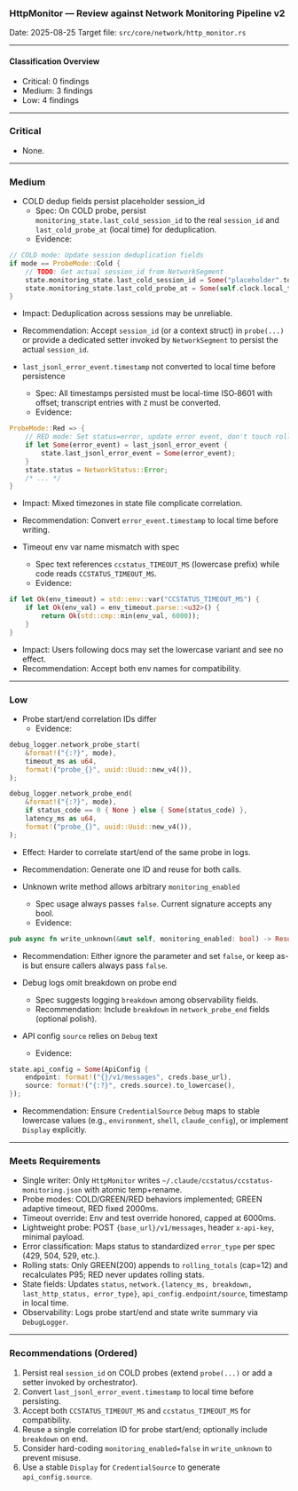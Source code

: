 ### HttpMonitor — Review against Network Monitoring Pipeline v2

Date: 2025-08-25
Target file: `src/core/network/http_monitor.rs`

---

#### Classification Overview
- Critical: 0 findings
- Medium: 3 findings
- Low: 4 findings

---

### Critical
- None.

---

### Medium
- COLD dedup fields persist placeholder session_id
  - Spec: On COLD probe, persist `monitoring_state.last_cold_session_id` to the real `session_id` and `last_cold_probe_at` (local time) for deduplication.
  - Evidence:
```561:566:src/core/network/http_monitor.rs
// COLD mode: Update session deduplication fields
if mode == ProbeMode::Cold {
    // TODO: Get actual session_id from NetworkSegment
    state.monitoring_state.last_cold_session_id = Some("placeholder".to_string());
    state.monitoring_state.last_cold_probe_at = Some(self.clock.local_timestamp());
}
```
  - Impact: Deduplication across sessions may be unreliable.
  - Recommendation: Accept `session_id` (or a context struct) in `probe(...)` or provide a dedicated setter invoked by `NetworkSegment` to persist the actual `session_id`.

- `last_jsonl_error_event.timestamp` not converted to local time before persistence
  - Spec: All timestamps persisted must be local-time ISO‑8601 with offset; transcript entries with `Z` must be converted.
  - Evidence:
```507:515:src/core/network/http_monitor.rs
ProbeMode::Red => {
    // RED mode: Set status=error, update error event, don't touch rolling stats
    if let Some(error_event) = last_jsonl_error_event {
        state.last_jsonl_error_event = Some(error_event);
    }
    state.status = NetworkStatus::Error;
    /* ... */
}
```
  - Impact: Mixed timezones in state file complicate correlation.
  - Recommendation: Convert `error_event.timestamp` to local time before writing.

- Timeout env var name mismatch with spec
  - Spec text references `ccstatus_TIMEOUT_MS` (lowercase prefix) while code reads `CCSTATUS_TIMEOUT_MS`.
  - Evidence:
```398:403:src/core/network/http_monitor.rs
if let Ok(env_timeout) = std::env::var("CCSTATUS_TIMEOUT_MS") {
    if let Ok(env_val) = env_timeout.parse::<u32>() {
        return Ok(std::cmp::min(env_val, 6000));
    }
}
```
  - Impact: Users following docs may set the lowercase variant and see no effect.
  - Recommendation: Accept both env names for compatibility.

---

### Low
- Probe start/end correlation IDs differ
  - Evidence:
```256:260:src/core/network/http_monitor.rs
debug_logger.network_probe_start(
    &format!("{:?}", mode),
    timeout_ms as u64,
    format!("probe_{}", uuid::Uuid::new_v4()),
);
```
```301:310:src/core/network/http_monitor.rs
debug_logger.network_probe_end(
    &format!("{:?}", mode),
    if status_code == 0 { None } else { Some(status_code) },
    latency_ms as u64,
    format!("probe_{}", uuid::Uuid::new_v4()),
);
```
  - Effect: Harder to correlate start/end of the same probe in logs.
  - Recommendation: Generate one ID and reuse for both calls.

- Unknown write method allows arbitrary `monitoring_enabled`
  - Spec usage always passes `false`. Current signature accepts any bool.
  - Evidence:
```342:370:src/core/network/http_monitor.rs
pub async fn write_unknown(&mut self, monitoring_enabled: bool) -> Result<(), NetworkError> { /* ... */ }
```
  - Recommendation: Either ignore the parameter and set `false`, or keep as-is but ensure callers always pass `false`.

- Debug logs omit breakdown on probe end
  - Spec suggests logging `breakdown` among observability fields.
  - Recommendation: Include `breakdown` in `network_probe_end` fields (optional polish).

- API config `source` relies on `Debug` text
  - Evidence:
```499:503:src/core/network/http_monitor.rs
state.api_config = Some(ApiConfig {
    endpoint: format!("{}/v1/messages", creds.base_url),
    source: format!("{:?}", creds.source).to_lowercase(),
});
```
  - Recommendation: Ensure `CredentialSource` `Debug` maps to stable lowercase values (e.g., `environment`, `shell`, `claude_config`), or implement `Display` explicitly.

---

### Meets Requirements
- Single writer: Only `HttpMonitor` writes `~/.claude/ccstatus/ccstatus-monitoring.json` with atomic temp+rename.
- Probe modes: COLD/GREEN/RED behaviors implemented; GREEN adaptive timeout, RED fixed 2000ms.
- Timeout override: Env and test override honored, capped at 6000ms.
- Lightweight probe: POST `{base_url}/v1/messages`, header `x-api-key`, minimal payload.
- Error classification: Maps status to standardized `error_type` per spec (429, 504, 529, etc.).
- Rolling stats: Only GREEN(200) appends to `rolling_totals` (cap=12) and recalculates P95; RED never updates rolling stats.
- State fields: Updates `status`, `network.{latency_ms, breakdown, last_http_status, error_type}`, `api_config.endpoint/source`, timestamp in local time.
- Observability: Logs probe start/end and state write summary via `DebugLogger`.

---

### Recommendations (Ordered)
1. Persist real `session_id` on COLD probes (extend `probe(...)` or add a setter invoked by orchestrator).
2. Convert `last_jsonl_error_event.timestamp` to local time before persisting.
3. Accept both `CCSTATUS_TIMEOUT_MS` and `ccstatus_TIMEOUT_MS` for compatibility.
4. Reuse a single correlation ID for probe start/end; optionally include `breakdown` on end.
5. Consider hard-coding `monitoring_enabled=false` in `write_unknown` to prevent misuse.
6. Use a stable `Display` for `CredentialSource` to generate `api_config.source`.
